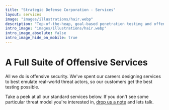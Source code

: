 ```yaml
---
title: "Strategic Defense Corporation - Services"
layout: services
image: "images/illustrations/hair.webp"
description: "Top-of-the-heap, goal-based penetration testing and offensive security services."
intro_image: "images/illustrations/hair.webp"
intro_image_absolute: false
intro_image_hide_on_mobile: true
---
```


# A Full Suite of Offensive Services

All we do is offensive security. We've spent our careers designing services to best emulate real-world threat actors, so our customers get the best testing possible.  

Take a peek at all our standard services below. If you don't see some particular threat model you're interested in, [drop us a note](/contact/) and lets talk. 
